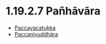 # 1.19.2.7 Pañhāvāra

* [Paccayacatukka](1.19.2.7/Paccayacatukka.md)
* [Paccanīyuddhāra](1.19.2.7/Paccaniyuddhara.md)
